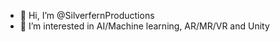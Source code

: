 - 👋 Hi, I’m @SilverfernProductions
- 👀 I’m interested in AI/Machine learning, AR/MR/VR and Unity  

<!---
SilverfernProductions/SilverfernProductions is a ✨ special ✨ repository because its `README.md` (this file) appears on your GitHub profile.
You can click the Preview link to take a look at your changes.
--->
